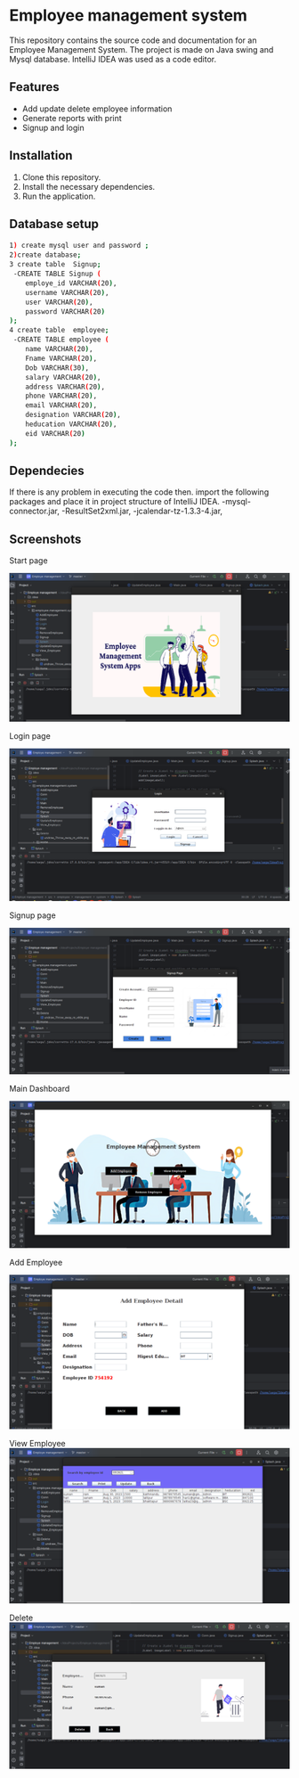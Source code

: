 
# Employee management system

This repository contains the source code and documentation for an Employee Management System.
The project is made on Java swing and Mysql database. IntelliJ IDEA was used as a code editor.

## Features

- Add update delete employee information
- Generate reports with print 
- Signup and login


## Installation

1. Clone this repository.
2. Install the necessary dependencies.
3. Run the application.

## Database setup
```bash
1) create mysql user and password ;
2)create database;
3 create table  Signup;
 -CREATE TABLE Signup (
    employe_id VARCHAR(20),
    username VARCHAR(20),
    user VARCHAR(20),
    password VARCHAR(20)
);
4 create table  employee;
 -CREATE TABLE employee (
    name VARCHAR(20),
    Fname VARCHAR(20),
    Dob VARCHAR(30),
    salary VARCHAR(20),
    address VARCHAR(20),
    phone VARCHAR(20),
    email VARCHAR(20),
    designation VARCHAR(20),
    heducation VARCHAR(20),
    eid VARCHAR(20)
);
```
    
## Dependecies 
If there is any problem in  executing the code then.
import  the following packages and place it in project structure of IntelliJ IDEA.
-mysql-connector.jar,
-ResultSet2xml.jar,
-jcalendar-tz-1.3.3-4.jar,


## Screenshots

Start page

![Start](https://github.com/bistakazi098/Employee_management_system/blob/master/Screenshort/Screenshot%20from%202023-08-17%2011-53-44.png)

Login page

![Login](https://github.com/bistakazi098/Employee_management_system/blob/master/Screenshort/Screenshot%20from%202023-08-17%2011-54-47.png)

Signup page

![Signup](https://github.com/bistakazi098/Employee_management_system/blob/master/Screenshort/Screenshot%20from%202023-08-17%2011-55-10.png)

Main Dashboard

![Main Dashboard](https://github.com/bistakazi098/Employee_management_system/blob/master/Screenshort/Screenshot%20from%202023-08-17%2011-55-50.png)

Add Employee

![Add](https://github.com/bistakazi098/Employee_management_system/blob/master/Screenshort/Screenshot%20from%202023-08-17%2011-56-11.png)

View Employee
![Delete](https://github.com/bistakazi098/Employee_management_system/blob/master/Screenshort/Screenshot%20from%202023-08-17%2011-56-33.png)

Delete
![Delete](https://github.com/bistakazi098/Employee_management_system/blob/master/Screenshort/Screenshot%20from%202023-08-17%2011-57-28.png)
